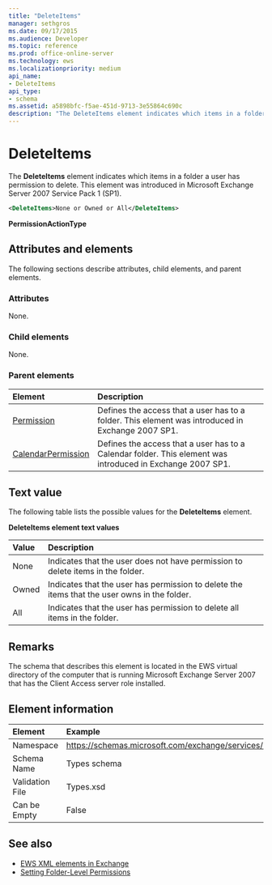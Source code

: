 ```yaml
---
title: "DeleteItems"
manager: sethgros
ms.date: 09/17/2015
ms.audience: Developer
ms.topic: reference
ms.prod: office-online-server
ms.technology: ews
ms.localizationpriority: medium
api_name:
- DeleteItems
api_type:
- schema
ms.assetid: a5898bfc-f5ae-451d-9713-3e55864c690c
description: "The DeleteItems element indicates which items in a folder a user has permission to delete. This element was introduced in Microsoft Exchange Server 2007 Service Pack 1 (SP1)."
---
```


# DeleteItems

The **DeleteItems** element indicates which items in a folder a user has permission to delete. This element was introduced in Microsoft Exchange Server 2007 Service Pack 1 (SP1). 
  
```xml
<DeleteItems>None or Owned or All</DeleteItems>
```

 **PermissionActionType**
## Attributes and elements

The following sections describe attributes, child elements, and parent elements.
  
### Attributes

None.
  
### Child elements

None.
  
### Parent elements

|**Element**|**Description**|
|:-----|:-----|
|[Permission](permission.md) <br/> |Defines the access that a user has to a folder. This element was introduced in Exchange 2007 SP1.  <br/> |
|[CalendarPermission](calendarpermission.md) <br/> |Defines the access that a user has to a Calendar folder. This element was introduced in Exchange 2007 SP1.  <br/> |
   
## Text value

The following table lists the possible values for the **DeleteItems** element. 
  
**DeleteItems element text values**

|**Value**|**Description**|
|:-----|:-----|
|None  <br/> |Indicates that the user does not have permission to delete items in the folder.  <br/> |
|Owned  <br/> |Indicates that the user has permission to delete the items that the user owns in the folder.  <br/> |
|All  <br/> |Indicates that the user has permission to delete all items in the folder.  <br/> |
   
## Remarks

The schema that describes this element is located in the EWS virtual directory of the computer that is running Microsoft Exchange Server 2007 that has the Client Access server role installed.
  
## Element information

| Element | Example |
|:-----|:-----|
|Namespace  <br/> |https://schemas.microsoft.com/exchange/services/2006/types  <br/> |
|Schema Name  <br/> |Types schema  <br/> |
|Validation File  <br/> |Types.xsd  <br/> |
|Can be Empty  <br/> |False  <br/> |
   
## See also

- [EWS XML elements in Exchange](ews-xml-elements-in-exchange.md)
- [Setting Folder-Level Permissions](https://msdn.microsoft.com/library/c7530e86-5112-401c-b10a-9c054ae59f07%28Office.15%29.aspx)

